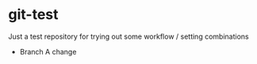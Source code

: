 # git-test
Just a test repository for trying out some workflow / setting combinations

- Branch A change
